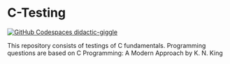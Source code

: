 # C-Testing
[![GitHub Codespaces didactic-giggle](https://github.com/codespaces/badge.svg)](https://didactic-giggle-97975g4q7wqw3pwqw.github.dev/)

This repository consists of testings of C fundamentals.
Programming questions are based on C Programming: A Modern Approach by K. N. King
